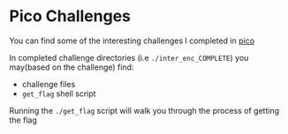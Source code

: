 # Pico Challenges

You can find some of the interesting challenges I completed in [pico](https://picoctf.org)

In completed challenge directories (i.e `./inter_enc_COMPLETE`) you may(based on the challenge) find:

- challenge files
- `get_flag` shell script

Running the `./get_flag` script will walk you through the process of getting the flag
